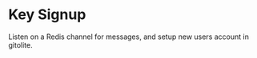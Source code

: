 Key Signup
==========

Listen on a Redis channel for messages, and setup new users account in gitolite.
